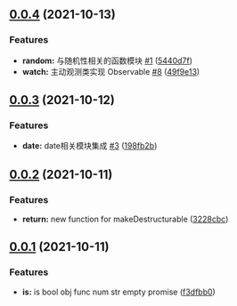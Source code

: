 ## [0.0.4](https://github.com/xizher/nhz-utils/compare/v0.0.3...v0.0.4) (2021-10-13)


### Features

* **random:** 与随机性相关的函数模块 [#1](https://github.com/xizher/nhz-utils/issues/1) ([5440d7f](https://github.com/xizher/nhz-utils/commit/5440d7f1675111d43973f255c66e79ee4ba9446f))
* **watch:** 主动观测类实现 Observable [#8](https://github.com/xizher/nhz-utils/issues/8) ([49f9e13](https://github.com/xizher/nhz-utils/commit/49f9e13da792d46b8c5c18e478159f15510ee755))



## [0.0.3](https://github.com/xizher/nhz-utils/compare/v0.0.2...v0.0.3) (2021-10-12)


### Features

* **date:** date相关模块集成 [#3](https://github.com/xizher/nhz-utils/issues/3) ([198fb2b](https://github.com/xizher/nhz-utils/commit/198fb2be8b930ecbd2923253e6c23225ef4af891))



## [0.0.2](https://github.com/xizher/nhz-utils/compare/v0.0.1...v0.0.2) (2021-10-11)


### Features

* **return:** new function for makeDestructurable ([3228cbc](https://github.com/xizher/nhz-utils/commit/3228cbc0364bfd92a76110f1afde7a4103ecd922))



## [0.0.1](https://github.com/xizher/nhz-utils/compare/f3dfbb011222c7ca338207b02f45f601f8ec849e...v0.0.1) (2021-10-11)


### Features

* **is:** is bool obj func num str empty promise ([f3dfbb0](https://github.com/xizher/nhz-utils/commit/f3dfbb011222c7ca338207b02f45f601f8ec849e))



